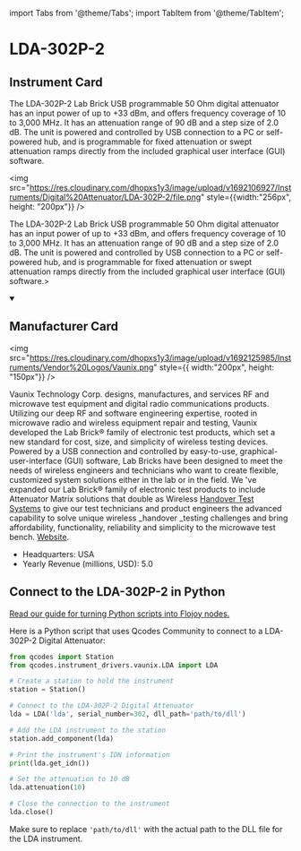 
import Tabs from '@theme/Tabs';
import TabItem from '@theme/TabItem';

# LDA-302P-2

## Instrument Card

<div className="flex">

<div>

The LDA-302P-2 Lab Brick USB programmable 50 Ohm digital attenuator has an input power of up to +33 dBm, and offers frequency coverage of 10 to 3,000 MHz. It has an attenuation range of 90 dB and a step size of 2.0 dB. The unit is powered and controlled by USB connection to a PC or self-powered hub, and is programmable for fixed attenuation or swept attenuation ramps directly from the included graphical user interface (GUI) software.

</div>

<img src="https://res.cloudinary.com/dhopxs1y3/image/upload/v1692106927/Instruments/Digital%20Attenuator/LDA-302P-2/file.png" style={{width:"256px", height: "200px"}} />

</div>

The LDA-302P-2 Lab Brick USB programmable 50 Ohm digital attenuator has an input power of up to +33 dBm, and offers frequency coverage of 10 to 3,000 MHz. It has an attenuation range of 90 dB and a step size of 2.0 dB. The unit is powered and controlled by USB connection to a PC or self-powered hub, and is programmable for fixed attenuation or swept attenuation ramps directly from the included graphical user interface (GUI) software.>

<details open>
<summary><h2>Manufacturer Card</h2></summary>

<img src="https://res.cloudinary.com/dhopxs1y3/image/upload/v1692125985/Instruments/Vendor%20Logos/Vaunix.png" style={{ width:"200px", height: "150px"}} />

Vaunix Technology Corp. designs, manufactures, and services RF and microwave test equipment and digital radio communications products. Utilizing our deep RF and software engineering expertise, rooted in microwave radio and wireless equipment repair and testing, Vaunix developed the Lab Brick® family of electronic test products, which set a new standard for cost, size, and simplicity of wireless testing devices. Powered by a USB connection and controlled by easy-to-use, graphical-user-interface (GUI) software, Lab Bricks have been designed to meet the needs of wireless engineers and technicians who want to create flexible, customized system solutions either in the lab or in the field. We 've expanded our Lab Brick® family of electronic test products to include Attenuator Matrix solutions that double as Wireless [Handover Test Systems](https://vaunix.com/handover-test-systems/) to give our test technicians and product engineers the advanced capability to solve unique wireless _handover _testing challenges and bring affordability, functionality, reliability and simplicity to the microwave test bench. <a href="https://vaunix.com/">Website</a>.

<ul>
  <li>Headquarters: USA</li>
  <li>Yearly Revenue (millions, USD): 5.0</li>
</ul>
</details>

## Connect to the LDA-302P-2 in Python

[Read our guide for turning Python scripts into Flojoy nodes.](https://docs.flojoy.ai/custom-nodes/creating-custom-node/)


<Tabs>
<TabItem value="Qcodes Community" label="Qcodes Community">

Here is a Python script that uses Qcodes Community to connect to a LDA-302P-2 Digital Attenuator:

```python
from qcodes import Station
from qcodes.instrument_drivers.vaunix.LDA import LDA

# Create a station to hold the instrument
station = Station()

# Connect to the LDA-302P-2 Digital Attenuator
lda = LDA('lda', serial_number=302, dll_path='path/to/dll')

# Add the LDA instrument to the station
station.add_component(lda)

# Print the instrument's IDN information
print(lda.get_idn())

# Set the attenuation to 10 dB
lda.attenuation(10)

# Close the connection to the instrument
lda.close()
```

Make sure to replace `'path/to/dll'` with the actual path to the DLL file for the LDA instrument.

</TabItem>
</Tabs>